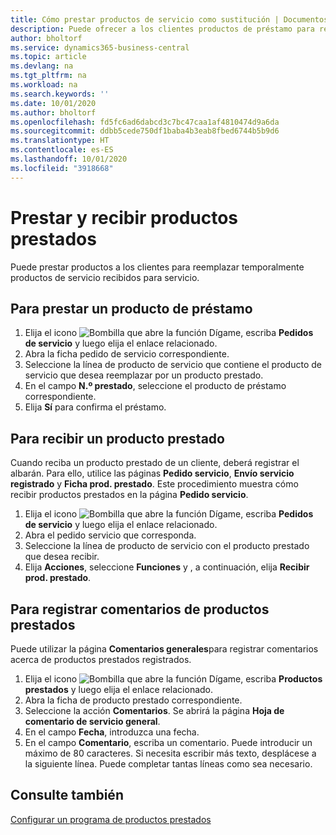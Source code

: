```yaml
---
title: Cómo prestar productos de servicio como sustitución | Documentos de Microsoft
description: Puede ofrecer a los clientes productos de préstamo para reemplazar temporalmente productos de servicio recibidos para servicio.
author: bholtorf
ms.service: dynamics365-business-central
ms.topic: article
ms.devlang: na
ms.tgt_pltfrm: na
ms.workload: na
ms.search.keywords: ''
ms.date: 10/01/2020
ms.author: bholtorf
ms.openlocfilehash: fd5fc6ad6dabcd3c7bc47caa1af4810474d9a6da
ms.sourcegitcommit: ddbb5cede750df1baba4b3eab8fbed6744b5b9d6
ms.translationtype: HT
ms.contentlocale: es-ES
ms.lasthandoff: 10/01/2020
ms.locfileid: "3918668"
---
```

# <a name="lend-and-receive-loaners"></a>Prestar y recibir productos prestados
Puede prestar productos a los clientes para reemplazar temporalmente productos de servicio recibidos para servicio.  
  
## <a name="to-lend-a-loaner-item"></a>Para prestar un producto de préstamo    
1. Elija el icono ![Bombilla que abre la función Dígame](media/ui-search/search_small.png "Dígame qué desea hacer"), escriba **Pedidos de servicio** y luego elija el enlace relacionado.  
2. Abra la ficha pedido de servicio correspondiente.  
3. Seleccione la línea de producto de servicio que contiene el producto de servicio que desea reemplazar por un producto prestado.  
4. En el campo **N.º prestado**, seleccione el producto de préstamo correspondiente.  
5. Elija **Sí** para confirma el préstamo.  

## <a name="to-receive-a-loaner"></a>Para recibir un producto prestado  
Cuando reciba un producto prestado de un cliente, deberá registrar el albarán. Para ello, utilice las páginas **Pedido servicio**, **Envío servicio registrado** y **Ficha prod. prestado**. Este procedimiento muestra cómo recibir productos prestados en la página **Pedido servicio**.  
  
1. Elija el icono ![Bombilla que abre la función Dígame](media/ui-search/search_small.png "Dígame qué desea hacer"), escriba **Pedidos de servicio** y luego elija el enlace relacionado.  
2. Abra el pedido servicio que corresponda.  
3. Seleccione la línea de producto de servicio con el producto prestado que desea recibir.  
4. Elija **Acciones**, seleccione **Funciones** y , a continuación, elija **Recibir prod. prestado**.  

## <a name="to-register-loaner-comments"></a>Para registrar comentarios de productos prestados  
Puede utilizar la página **Comentarios generales**para registrar comentarios acerca de productos prestados registrados.  
  
1. Elija el icono ![Bombilla que abre la función Dígame](media/ui-search/search_small.png "Dígame qué desea hacer"), escriba **Productos prestados** y luego elija el enlace relacionado.  
2. Abra la ficha de producto prestado correspondiente.  
3. Seleccione la acción **Comentarios**. Se abrirá la página **Hoja de comentario de servicio general**.  
4. En el campo **Fecha**, introduzca una fecha.  
5. En el campo **Comentario**, escriba un comentario. Puede introducir un máximo de 80 caracteres. Si necesita escribir más texto, desplácese a la siguiente línea. Puede completar tantas líneas como sea necesario.  
  
## <a name="see-also"></a>Consulte también  
[Configurar un programa de productos prestados](service-how-setup-loaner-program.md)   
